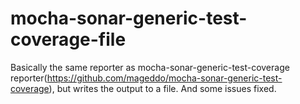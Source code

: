 # mocha-sonar-generic-test-coverage-file
Basically the same reporter as mocha-sonar-generic-test-coverage reporter(https://github.com/mageddo/mocha-sonar-generic-test-coverage), but writes the output to a file. And some issues fixed.

